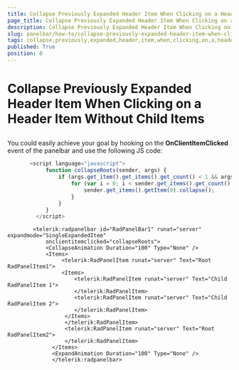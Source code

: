 ```yaml
---
title: Collapse Previously Expanded Header Item When Clicking on a Header Item Without Child Items
page_title: Collapse Previously Expanded Header Item When Clicking on a Header Item Without Child Items | UI for ASP.NET AJAX Documentation
description: Collapse Previously Expanded Header Item When Clicking on a Header Item Without Child Items
slug: panelbar/how-to/collapse-previously-expanded-header-item-when-clicking-on-a-header-item-without-child-items
tags: collapse,previously,expanded,header,item,when,clicking,on,a,header,item,without,child,items
published: True
position: 0
---
```


# Collapse Previously Expanded Header Item When Clicking on a Header Item Without Child Items



## 

You could easily achieve your goal by hooking on the __OnClientItemClicked__ event of the panelbar and use the following JS code:

````JavaScript
	   <script language="javascript">
	        function collapseRoots(sender, args) {
	            if (args.get_item().get_items().get_count() < 1 && args.get_item().get_parent().get_parent() == null) {
	                for (var i = 0; i < sender.get_items().get_count(); i++) {
	                    sender.get_items().getItem(0).collapse();
	                }
	            }
	        }    
	     </script>
````



````ASPNET
	    <telerik:radpanelbar id="RadPanelBar1" runat="server" expandmode="SingleExpandedItem"
	        onclientitemclicked="collapseRoots">        
	        <CollapseAnimation Duration="100" Type="None" />        
	        <Items>           
	             <telerik:RadPanelItem runat="server" Text="Root RadPanelItem1">                
	             <Items>                    
	                 <telerik:RadPanelItem runat="server" Text="Child RadPanelItem 1">                    
	                 </telerik:RadPanelItem>                    
	                 <telerik:RadPanelItem runat="server" Text="Child RadPanelItem 2">                    
	                 </telerik:RadPanelItem>               
	              </Items>            
	              </telerik:RadPanelItem>            
	              <telerik:RadPanelItem runat="server" Text="Root RadPanelItem2">            
	              </telerik:RadPanelItem>        
	          </Items>        
	          <ExpandAnimation Duration="100" Type="None" />   
	          </telerik:radpanelbar>
````


